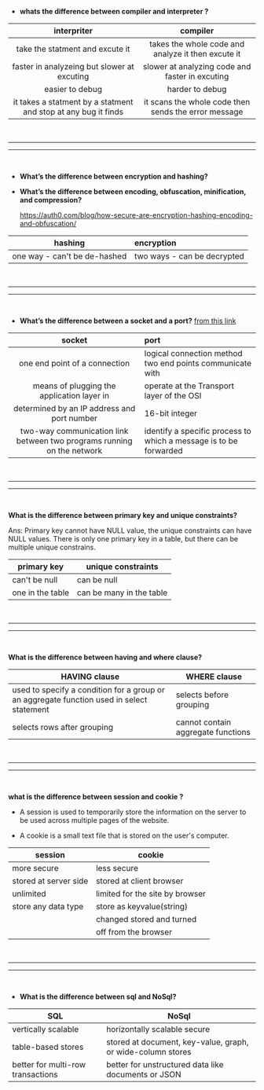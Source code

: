 - **whats the difference between compiler and interpreter ?**

|                          interpriter                           |                       compiler                       |
| :------------------------------------------------------------: | :--------------------------------------------------: |
|                take the statment and excute it                 |  takes the whole code and analyze it then excute it  |
|          faster in analyzeing but slower at excuting           |   slower at analyzing code and faster in excuting    |
|                        easier to debug                         |                   harder to debug                    |
| it takes a statment by a statment and stop at any bug it finds | it scans the whole code then sends the error message |

<br>

<hr>
<hr>

<br>

- **What’s the difference between encryption and hashing?**

- **What’s the difference between encoding, obfuscation, minification, and compression?**

  https://auth0.com/blog/how-secure-are-encryption-hashing-encoding-and-obfuscation/

|           hashing            | encryption                  |
| :--------------------------: | :-------------------------- |
| one way - can't be de-hashed | two ways - can be decrypted |

<br>

<hr>
<hr>

<br>

- **What’s the difference between a socket and a port?** [from this link](https://searchnetworking.techtarget.com/answer/What-is-the-difference-between-a-port-and-a-socket)

|                                 socket                                 | port                                                              |
| :--------------------------------------------------------------------: | :---------------------------------------------------------------- |
|                     one end point of a connection                      | logical connection method two end points communicate with         |
|               means of plugging the application layer in               | operate at the Transport layer of the OSI                         |
|              determined by an IP address and port number               | 16-bit integer                                                    |
| two-way communication link between two programs running on the network | identify a specific process to which a message is to be forwarded |

<br>

<hr>
<hr>

<br>

**What is the difference between primary key and unique constraints?**

Ans: Primary key cannot have NULL value, the unique constraints can have NULL values. There is only one primary key in a table, but there can be multiple unique constrains.

| primary key      | unique constraints       |
| ---------------- | ------------------------ |
| can't be null    | can be null              |
| one in the table | can be many in the table |

<br>

<hr>
<hr>

<br>

**What is the difference between having and where clause?**

| HAVING clause                                                                             | WHERE clause                       |
| ----------------------------------------------------------------------------------------- | ---------------------------------- |
| used to specify a condition for a group or an aggregate function used in select statement | selects before grouping            |
| selects rows after grouping                                                               | cannot contain aggregate functions |

<br>

<hr>
<hr>

<br>

**what is the difference between session and cookie ?**

- A session is used to temporarily store the information on the server to be used across multiple pages of the website.

- A cookie is a small text file that is stored on the user's computer.

| session               | cookie                          |
| --------------------- | ------------------------------- |
| more secure           | less secure                     |
| stored at server side | stored at client browser        |
| unlimited             | limited for the site by browser |
| store any data type   | store as keyvalue(string)       |
|                       | changed stored and turned       |
|                       | off from the browser            |

<br>

<hr>
<hr>

<br>

- **What is the difference between sql and NoSql?**

| SQL                               | NoSql                                                       |
| --------------------------------- | ----------------------------------------------------------- |
| vertically scalable               | horizontally scalable secure                                |
| table-based stores                | stored at document, key-value, graph, or wide-column stores |
| better for multi-row transactions | better for unstructured data like documents or JSON         |
